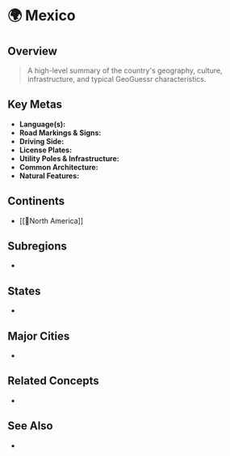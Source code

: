 # 🌍 Mexico

## Overview
> A high-level summary of the country's geography, culture, infrastructure, and typical GeoGuessr characteristics.

## Key Metas

- **Language(s):**  
- **Road Markings & Signs:**  
- **Driving Side:**  
- **License Plates:**  
- **Utility Poles & Infrastructure:**  
- **Common Architecture:**  
- **Natural Features:**  

## Continents
- [[📌North America]]

## Subregions
- 

## States
- 

## Major Cities
- 

## Related Concepts
- 

## See Also
- 
